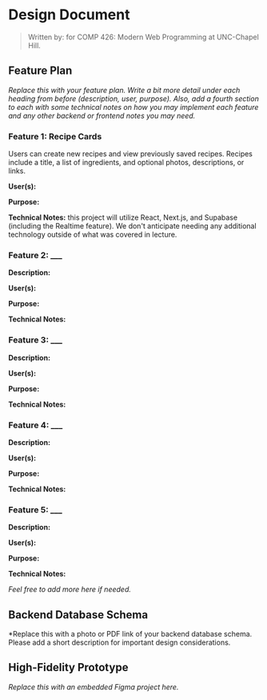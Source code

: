 # Design Document

> Written by: <YOUR NAMES> for COMP 426: Modern Web Programming at UNC-Chapel Hill.

## Feature Plan

*Replace this with your feature plan. Write a bit more detail under each heading from before (description, user, purpose). Also, add a fourth section to each with some technical notes on how you may implement each feature and any other backend or frontend notes you may need.*

### Feature 1: Recipe Cards

Users can create new recipes and view previously saved recipes. Recipes include a title, a list of ingredients, and optional photos, descriptions, or links.

**User(s):**

**Purpose:**

**Technical Notes:**
this project will utilize React, Next.js, and Supabase (including the Realtime feature). We don't anticipate needing any additional technology outside of what was covered in lecture.

### Feature 2: ___

**Description:**

**User(s):**

**Purpose:**

**Technical Notes:**

### Feature 3: ___

**Description:**

**User(s):**

**Purpose:**

**Technical Notes:**

### Feature 4: ___

**Description:**

**User(s):**

**Purpose:**

**Technical Notes:**

### Feature 5: ___

**Description:**

**User(s):**

**Purpose:**

**Technical Notes:**

*Feel free to add more here if needed.*

## Backend Database Schema

*Replace this with a photo or PDF link of your backend database schema. Please add a short description for important design considerations.

## High-Fidelity Prototype

*Replace this with an embedded Figma project here.*
